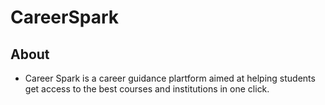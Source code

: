 # CareerSpark

## About
- Career Spark is a career guidance plartform aimed at helping students get access to the best courses and institutions in one click. 